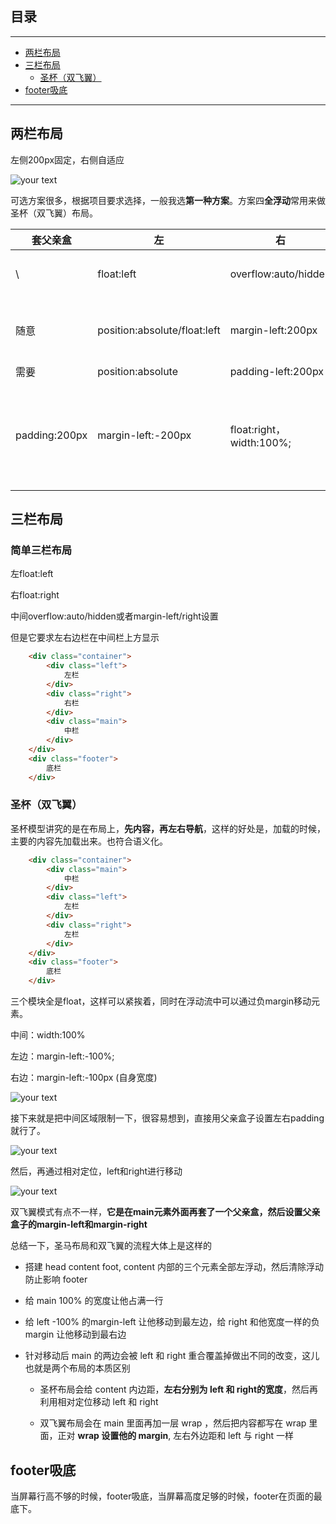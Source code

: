 ## 目录
---
- [两栏布局](#两栏布局)
- [三栏布局](#三栏布局)
  - [圣杯（双飞翼）](#圣杯双飞翼)
- [footer吸底](#footer吸底)
---

## 两栏布局

左侧200px固定，右侧自适应

![your text](http://o7bk1ffzo.bkt.clouddn.com/1500385653092)

可选方案很多，根据项目要求选择，一般我选**第一种方案**。方案四**全浮动**常用来做圣杯（双飞翼）布局。

| 套父亲盒 | 左         | 右           | 原理                           | 注意                    |
| -- | -- | -- | -- | -- |
| \             | float:left                   | overflow:auto/hidden    | BFC紧挨浮动盒子        | 底下清除浮动或者套个父亲,overflow:hidden    |
| 随意            | position:absolute/float:left | margin-left:200px       | 空出左边的区域              | 左侧太高的话，无法撑开container，有底栏的时候问题严重 |
| 需要            | position:absolute            | padding-left:200px      | 空出左边区域         | 问题同上          |
| padding:200px | margin-left:-200px           | float:right，width:100%; | 主区域浮动，浮动盒子相互紧挨，width100%，通过父亲盒子的padding控制左侧区域。 | 父亲盒建立BFC就没什么问题                  |

## 三栏布局

### 简单三栏布局

左float:left

右float:right

中间overflow:auto/hidden或者margin-left/right设置

但是它要求左右边栏在中间栏上方显示

```html
	<div class="container">
		<div class="left">
			左栏
		</div>
		<div class="right">
			右栏
		</div>
		<div class="main">
			中栏
		</div>
	</div>
	<div class="footer">
		底栏
	</div>
```

### 圣杯（双飞翼）

圣杯模型讲究的是在布局上，**先内容，再左右导航**，这样的好处是，加载的时候，主要的内容先加载出来。也符合语义化。

```html
	<div class="container">
		<div class="main">
			中栏
		</div>
		<div class="left">
			左栏
		</div>
		<div class="right">
			左栏
		</div>
	</div>
	<div class="footer">
		底栏
	</div>
```

三个模块全是float，这样可以紧挨着，同时在浮动流中可以通过负margin移动元素。

中间：width:100%

左边：margin-left:-100%;

右边：margin-left:-100px (自身宽度)

![your text](http://o7bk1ffzo.bkt.clouddn.com/1500388510237)

接下来就是把中间区域限制一下，很容易想到，直接用父亲盒子设置左右padding就行了。

![your text](http://o7bk1ffzo.bkt.clouddn.com/1500389357241)

然后，再通过相对定位，left和right进行移动

![your text](http://o7bk1ffzo.bkt.clouddn.com/1500389385555)

双飞翼模式有点不一样，**它是在main元素外面再套了一个父亲盒，然后设置父亲盒子的margin-left和margin-right**

总结一下，圣马布局和双飞翼的流程大体上是这样的

- 搭建 head content foot, content 内部的三个元素全部左浮动，然后清除浮动防止影响 footer

- 给 main 100% 的宽度让他占满一行

- 给 left -100% 的margin-left 让他移动到最左边，给 right 和他宽度一样的负 margin 让他移动到最右边

- 针对移动后 main 的两边会被 left 和 right 重合覆盖掉做出不同的改变，这儿也就是两个布局的本质区别

  - 圣杯布局会给 content 内边距，**左右分别为 left 和 right的宽度**，然后再利用相对定位移动 left 和 right

  - 双飞翼布局会在 main 里面再加一层 wrap ，然后把内容都写在 wrap 里面，正对 **wrap 设置他的 margin**, 左右外边距和 left 与 right 一样

## footer吸底

当屏幕行高不够的时候，footer吸底，当屏幕高度足够的时候，footer在页面的最底下。

